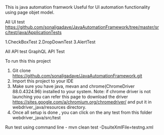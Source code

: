 This is java automation framwork 
Useful for UI automation functionality using page objet model.

All UI test https://github.com/sonaligadave/JavaAutomationFramework/tree/master/src/test/java/ApplicationTests 

1.CheckBoxTest
2.DropDownTest
3.AlertTest

All API test 
GraphQL API Test 

To run this this project
1. Git clone  https://github.com/sonaligadave/JavaAutomationFramework.git
2. Import this project to your IDE 
3. Make sure you have java, mevan and chrome(ChromeDriver 88.0.4324.96) installed to your system. 
  Note: if chrome driver is not launching you can refer this page to download the driver https://sites.google.com/a/chromium.org/chromedriver/ and put it in 
  webdriver_java/resources directory.
4. Once all setup is done , you can click on the any test from this folder webdriver_java/src/test  


Run test using command line - mvn clean test -DsuiteXmlFile=testng.xml  
